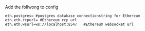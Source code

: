 ﻿Add the follwong to config

```
eth.postgres= #postgres database connectionstring for Ethereum
eth.eth.rcpurl= #Ethereum rcp url
eth.eth.wsurl=ws://localhost:8547   #Ethereum websocket url
```
